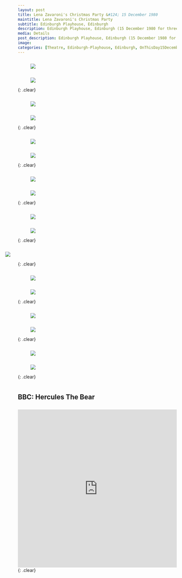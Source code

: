 ```yaml
---
layout: post
title: Lena Zavaroni's Christmas Party &#124; 15 December 1980
maintitle: Lena Zavaroni's Christmas Party
subtitle: Edinburgh Playhouse, Edinburgh
description: Edinburgh Playhouse, Edinburgh (15 December 1980 for three weeks).
media: Details
post_description: Edinburgh Playhouse, Edinburgh (15 December 1980 for three weeks).
image: 
categories: [Theatre, Edinburgh-Playhouse, Edinburgh, OnThisDay15December]
---
```


<figure class="fig1">
<a href="/assets/images/1980-12-15-lena-zavaronis-christmasparty/lena-zavaronis-christmas-party - 01.jpg"><img src="/assets/images/1980-12-15-lena-zavaronis-christmasparty/lena-zavaronis-christmas-party - 01.jpg" class="full-width zoom-in"></a>
</figure>

<figure class="fig2">
<a href="/assets/images/1980-12-15-lena-zavaronis-christmasparty/lena-zavaronis-christmas-party - 02.jpg"><img src="/assets/images/1980-12-15-lena-zavaronis-christmasparty/lena-zavaronis-christmas-party - 02.jpg" class="full-width zoom-in"></a>
</figure>

{: .clear}

<figure class="fig1">
<a href="/assets/images/1980-12-15-lena-zavaronis-christmasparty/lena-zavaronis-christmas-party - 03.jpg"><img src="/assets/images/1980-12-15-lena-zavaronis-christmasparty/lena-zavaronis-christmas-party - 03.jpg" class="full-width zoom-in"></a>
</figure>

<figure class="fig2">
<a href="/assets/images/1980-12-15-lena-zavaronis-christmasparty/lena-zavaronis-christmas-party - 04.jpg"><img src="/assets/images/1980-12-15-lena-zavaronis-christmasparty/lena-zavaronis-christmas-party - 04.jpg" class="full-width zoom-in"></a>
</figure>

{: .clear}

<figure class="fig1">
<a href="/assets/images/1980-12-15-lena-zavaronis-christmasparty/lena-zavaronis-christmas-party - 05.jpg"><img src="/assets/images/1980-12-15-lena-zavaronis-christmasparty/lena-zavaronis-christmas-party - 05.jpg" class="full-width zoom-in"></a>
</figure>

<figure class="fig2">
<a href="/assets/images/1980-12-15-lena-zavaronis-christmasparty/lena-zavaronis-christmas-party - 06.jpg"><img src="/assets/images/1980-12-15-lena-zavaronis-christmasparty/lena-zavaronis-christmas-party - 06.jpg" class="full-width zoom-in"></a>
</figure>

{: .clear}

<figure class="fig1">
<a href="/assets/images/1980-12-15-lena-zavaronis-christmasparty/lena-zavaronis-christmas-party - 07.jpg"><img src="/assets/images/1980-12-15-lena-zavaronis-christmasparty/lena-zavaronis-christmas-party - 07.jpg" class="full-width zoom-in"></a>
</figure>

<figure class="fig2">
<a href="/assets/images/1980-12-15-lena-zavaronis-christmasparty/lena-zavaronis-christmas-party - 08.jpg"><img src="/assets/images/1980-12-15-lena-zavaronis-christmasparty/lena-zavaronis-christmas-party - 08.jpg" class="full-width zoom-in"></a>
</figure>

{: .clear}

<figure class="fig1">
<a href="/assets/images/1980-12-15-lena-zavaronis-christmasparty/lena-zavaronis-christmas-party - 09.jpg"><img src="/assets/images/1980-12-15-lena-zavaronis-christmasparty/lena-zavaronis-christmas-party - 09.jpg" class="full-width zoom-in"></a>
</figure>

<figure class="fig2">
<a href="/assets/images/1980-12-15-lena-zavaronis-christmasparty/lena-zavaronis-christmas-party - 10.jpg"><img src="/assets/images/1980-12-15-lena-zavaronis-christmasparty/lena-zavaronis-christmas-party - 10.jpg" class="full-width zoom-in"></a>
</figure>

{: .clear}

<figure class="fig3">
<a href="/assets/images/1980-12-15-lena-zavaronis-christmasparty/lena-zavaronis-christmas-party - 11.jpg"><img src="/assets/images/1980-12-15-lena-zavaronis-christmasparty/lena-zavaronis-christmas-party - 11.jpg" class="full-width zoom-in"></a>
</figure>

{: .clear}

<figure class="fig1">
<a href="/assets/images/1980-12-15-lena-zavaronis-christmasparty/lena-zavaronis-christmas-party - 12.jpg"><img src="/assets/images/1980-12-15-lena-zavaronis-christmasparty/lena-zavaronis-christmas-party - 12.jpg" class="full-width zoom-in"></a>
</figure>

<figure class="fig2">
<a href="/assets/images/1980-12-15-lena-zavaronis-christmasparty/lena-zavaronis-christmas-party - 13.jpg"><img src="/assets/images/1980-12-15-lena-zavaronis-christmasparty/lena-zavaronis-christmas-party - 13.jpg" class="full-width zoom-in"></a>
</figure>

{: .clear}

<figure class="fig1">
<a href="/assets/images/1980-12-15-lena-zavaronis-christmasparty/lena-zavaronis-christmas-party - 14.jpg"><img src="/assets/images/1980-12-15-lena-zavaronis-christmasparty/lena-zavaronis-christmas-party - 14.jpg" class="full-width zoom-in"></a>
</figure>

<figure class="fig2">
<a href="/assets/images/1980-12-15-lena-zavaronis-christmasparty/lena-zavaronis-christmas-party - 15.jpg"><img src="/assets/images/1980-12-15-lena-zavaronis-christmasparty/lena-zavaronis-christmas-party - 15.jpg" class="full-width zoom-in"></a>
</figure>

{: .clear}

<figure class="fig1">
<a href="/assets/images/1980-12-15-lena-zavaronis-christmasparty/lena-zavaronis-christmas-party - 16.jpg"><img src="/assets/images/1980-12-15-lena-zavaronis-christmasparty/lena-zavaronis-christmas-party - 16.jpg" class="full-width zoom-in"></a>
</figure>

<figure class="fig2">
<a href="/assets/images/1980-12-15-lena-zavaronis-christmasparty/lena-zavaronis-christmas-party - 17.jpg"><img src="/assets/images/1980-12-15-lena-zavaronis-christmasparty/lena-zavaronis-christmas-party - 17.jpg" class="full-width zoom-in"></a>
</figure>

{: .clear}

<figure class="fig4" id="bbc-hercules-the-bear">
<figcaption>
<h2>BBC: Hercules The Bear</h2>
</figcaption>
<iframe width="100%" height="500" frameborder="0" src="https://www.bbc.co.uk/programmes/p08p17kk/player"></iframe>
</figure>

<br />{: .clear}

<style>
.fig1 {float:left; width:49%;}

.fig2 {float:right; width:49%;}

.fig3 {float:right; width:100%;}

.fig4 {margin: 0 auto; width:49%;}

figcaption {float:left; width:100%;}

@media screen and (orientation:portrait) {
.fig1, .fig2 {float:left; width:100%;}
.fig4 {float:left; width:100%;}
figcaption {float:left; width:100%; margin-bottom: 10px;}
}
</style>


